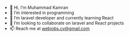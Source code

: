 - 👋 Hi, I’m Muhammad Kamran
- 👀 I’m interested in programming
- 🌱 I’m laravel developer and currently learning React
- 💞️ I’m looking to collaborate on laravel and React projects
- 📫 Reach me at webjobs.cv@gmail.com

<!---
kamran-dotcom/kamran-dotcom is a ✨ special ✨ repository because its `README.md` (this file) appears on your GitHub profile.
You can click the Preview link to take a look at your changes.
--->
